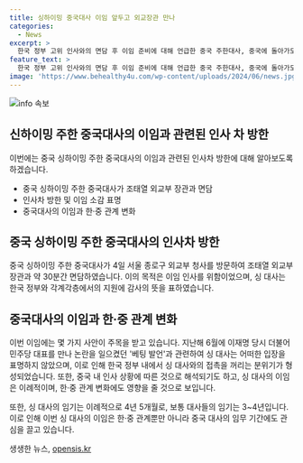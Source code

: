 ```yaml
---
title: 싱하이밍 중국대사 이임 앞두고 외교장관 만나
categories:
  - News
excerpt: >
  한국 정부 고위 인사와의 면담 후 이임 준비에 대해 언급한 중국 주한대사, 중국에 돌아가도 좋은 경험 간직 밝혀  중국 주한대사 싱하이밍이 이임을 앞둔 가운데 외교부 장관과의 면담 후 성명 발표. 지난 파문에 대한 언급은 회피하며 한국과의 관계 발전 다짐. 이임 전후 행보에 주목.
feature_text: >
  한국 정부 고위 인사와의 면담 후 이임 준비에 대해 언급한 중국 주한대사, 중국에 돌아가도 좋은 경험 간직 밝혀  중국 주한대사 싱하이밍이 이임을 앞둔 가운데 외교부 장관과의 면담 후 성명 발표. 지난 파문에 대한 언급은 회피하며 한국과의 관계 발전 다짐. 이임 전후 행보에 주목.
image: 'https://www.behealthy4u.com/wp-content/uploads/2024/06/news.jpg'
---
```


<p><img src="https://www.behealthy4u.com/wp-content/uploads/2024/06/news.jpg" alt="info 속보" /></p>

<h2 data-ke-size="size26">신하이밍 주한 중국대사의 이임과 관련된 인사 차 방한</h2>

<p data-ke-size="size16">이번에는 중국 싱하이밍 주한 중국대사의 이임과 관련된 인사차 방한에 대해 알아보도록 하겠습니다.</p>

<ul>
    <li>중국 싱하이밍 주한 중국대사가 조태열 외교부 장관과 면담</li>
    <li>인사차 방한 및 이임 소감 표명</li>
    <li>중국대사의 이임과 한·중 관계 변화</li>
</ul>

<h2 data-ke-size="size26">중국 싱하이밍 주한 중국대사의 인사차 방한</h2>

<p data-ke-size="size16">중국 싱하이밍 주한 중국대사가 4일 서울 종로구 외교부 청사를 방문하여 조태열 외교부 장관과 약 30분간 면담하였습니다. 이의 목적은 이임 인사를 위함이었으며, 싱 대사는 한국 정부와 각계각층에서의 지원에 감사의 뜻을 표하였습니다.</p>

<h2 data-ke-size="size26">중국대사의 이임과 한·중 관계 변화</h2>

<p data-ke-size="size16">이번 이임에는 몇 가지 사안이 주목을 받고 있습니다. 지난해 6월에 이재명 당시 더불어민주당 대표를 만나 논란을 일으켰던 '베팅 발언'과 관련하여 싱 대사는 어떠한 입장을 표명하지 않았으며, 이로 인해 한국 정부 내에서 싱 대사와의 접촉을 꺼리는 분위기가 형성되었습니다. 또한, 중국 내 인사 상황에 따른 것으로 해석되기도 하고, 싱 대사의 이임은 이례적이며, 한·중 관계 변화에도 영향을 줄 것으로 보입니다.</p>

<p data-ke-size="size16">또한, 싱 대사의 임기는 이례적으로 4년 5개월로, 보통 대사들의 임기는 3~4년입니다. 이로 인해 이번 싱 대사의 이임은 한·중 관계뿐만 아니라 중국 대사의 임무 기간에도 관심을 끌고 있습니다.</p>
생생한 뉴스, <a href="https://opensis.kr" rel="dofollow">opensis.kr</a>



